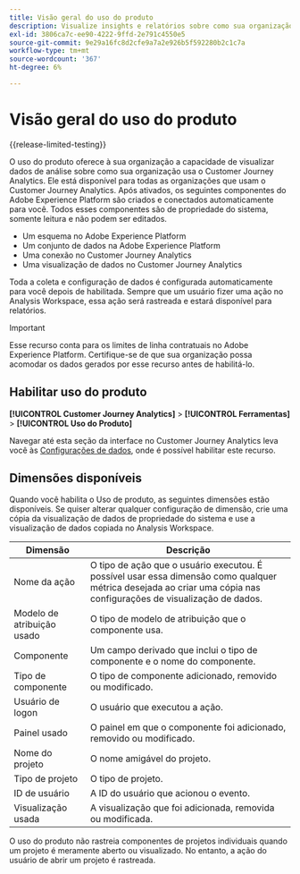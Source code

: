 ```yaml
---
title: Visão geral do uso do produto
description: Visualize insights e relatórios sobre como sua organização usa o Customer Journey Analytics.
exl-id: 3806ca7c-ee90-4222-9ffd-2e791c4550e5
source-git-commit: 9e29a16fc8d2cfe9a7a2e926b5f592280b2c1c7a
workflow-type: tm+mt
source-wordcount: '367'
ht-degree: 6%

---
```


# Visão geral do uso do produto

{{release-limited-testing}}

O uso do produto oferece à sua organização a capacidade de visualizar dados de análise sobre como sua organização usa o Customer Journey Analytics. Ele está disponível para todas as organizações que usam o Customer Journey Analytics. Após ativados, os seguintes componentes do Adobe Experience Platform são criados e conectados automaticamente para você. Todos esses componentes são de propriedade do sistema, somente leitura e não podem ser editados.

* Um esquema no Adobe Experience Platform
* Um conjunto de dados na Adobe Experience Platform
* Uma conexão no Customer Journey Analytics
* Uma visualização de dados no Customer Journey Analytics

Toda a coleta e configuração de dados é configurada automaticamente para você depois de habilitada. Sempre que um usuário fizer uma ação no Analysis Workspace, essa ação será rastreada e estará disponível para relatórios.

>[!IMPORTANT]
>
>Esse recurso conta para os limites de linha contratuais no Adobe Experience Platform. Certifique-se de que sua organização possa acomodar os dados gerados por esse recurso antes de habilitá-lo.

## Habilitar uso do produto

**[!UICONTROL Customer Journey Analytics]** > **[!UICONTROL Ferramentas]** > **[!UICONTROL Uso do Produto]**

Navegar até esta seção da interface no Customer Journey Analytics leva você às [Configurações de dados](data-settings.md), onde é possível habilitar este recurso.

## Dimensões disponíveis

Quando você habilita o Uso de produto, as seguintes dimensões estão disponíveis. Se quiser alterar qualquer configuração de dimensão, crie uma cópia da visualização de dados de propriedade do sistema e use a visualização de dados copiada no Analysis Workspace.

| Dimensão | Descrição |
| --- | --- |
| Nome da ação | O tipo de ação que o usuário executou. É possível usar essa dimensão como qualquer métrica desejada ao criar uma cópia nas configurações de visualização de dados. |
| Modelo de atribuição usado | O tipo de modelo de atribuição que o componente usa. |
| Componente | Um campo derivado que inclui o tipo de componente e o nome do componente. |
| Tipo de componente | O tipo de componente adicionado, removido ou modificado. |
| Usuário de logon | O usuário que executou a ação. |
| Painel usado | O painel em que o componente foi adicionado, removido ou modificado. |
| Nome do projeto | O nome amigável do projeto. |
| Tipo de projeto | O tipo de projeto. |
| ID de usuário | A ID do usuário que acionou o evento. |
| Visualização usada | A visualização que foi adicionada, removida ou modificada. |

O uso do produto não rastreia componentes de projetos individuais quando um projeto é meramente aberto ou visualizado. No entanto, a ação do usuário de abrir um projeto é rastreada.
